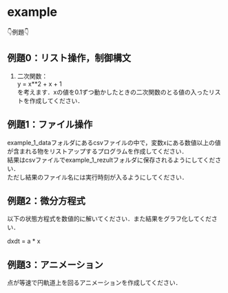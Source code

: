 # example

👇例題👇

## 例題0：リスト操作，制御構文
1. 二次関数：  
y = x**2 + x + 1  
を考えます．xの値を0.1ずつ動かしたときの二次関数のとる値の入ったリストを作成してください．  

## 例題1：ファイル操作
example_1_dataフォルダにあるcsvファイルの中で，変数xにある数値以上の値が含まれる物をリストアップするプログラムを作成してください．  
結果はcsvファイルでexample_1_rezultフォルダに保存されるようにしてください．  
ただし結果のファイル名には実行時刻が入るようにしてください．  


## 例題2：微分方程式
以下の状態方程式を数値的に解いてください．また結果をグラフ化してください．  

dxdt = a * x  


## 例題3：アニメーション
点が等速で円軌道上を回るアニメーションを作成してください．  
